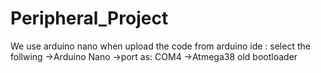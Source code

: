 # Peripheral_Project
We use arduino nano 
when upload the code from arduino ide : select the follwing
->Arduino Nano
->port as: COM4
->Atmega38 old bootloader
